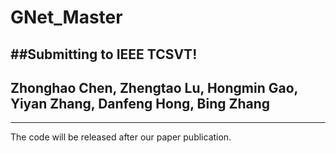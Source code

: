 # GNet_Master
##Submitting to IEEE TCSVT!
----------
## Zhonghao Chen, Zhengtao Lu, Hongmin Gao, Yiyan Zhang, Danfeng Hong, Bing Zhang
----------
The code will be released after our paper publication.



